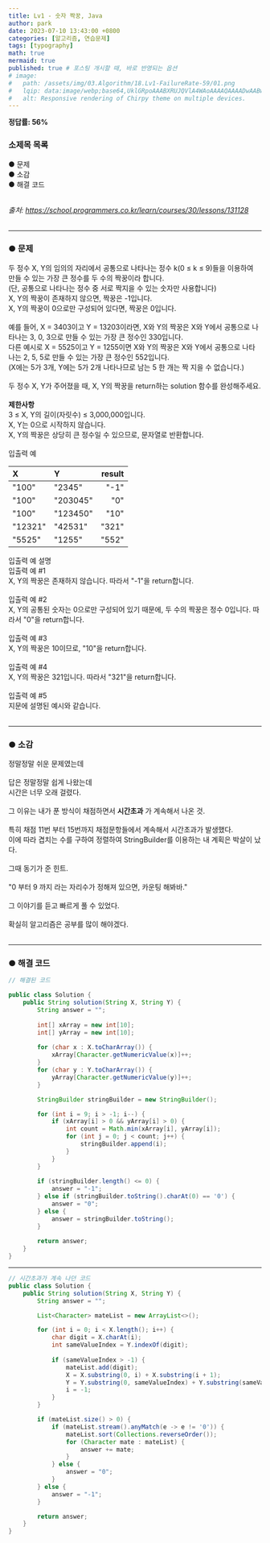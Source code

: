 ```yaml
---
title: Lv1 - 숫자 짝꿍, Java
author: park
date: 2023-07-10 13:43:00 +0800
categories: [알고리즘, 연습문제]
tags: [typography]
math: true
mermaid: true
published: true # 포스팅 개시할 때, 바로 반영되는 옵션
# image: 
#   path: /assets/img/03.Algorithm/18.Lv1-FailureRate-59/01.png
#   lqip: data:image/webp;base64,UklGRpoAAABXRUJQVlA4WAoAAAAQAAAADwAABwAAQUxQSDIAAAARL0AmbZurmr57yyIiqE8oiG0bejIYEQTgqiDA9vqnsUSI6H+oAERp2HZ65qP/VIAWAFZQOCBCAAAA8AEAnQEqEAAIAAVAfCWkAALp8sF8rgRgAP7o9FDvMCkMde9PK7euH5M1m6VWoDXf2FkP3BqV0ZYbO6NA/VFIAAAA
#   alt: Responsive rendering of Chirpy theme on multiple devices.
---
```

 
<b>정답률: 56%</b><br>

### 소제목 목록
● 문제<br/>
● 소감<br/>
● 해결 코드<br/>
<br/>

<i>출처: https://school.programmers.co.kr/learn/courses/30/lessons/131128</i><br>
<br/>

---

### ● 문제

두 정수 X, Y의 임의의 자리에서 공통으로 나타나는 정수 k(0 ≤ k ≤ 9)들을 이용하여 만들 수 있는 가장 큰 정수를 두 수의 짝꿍이라 합니다.<br>
(단, 공통으로 나타나는 정수 중 서로 짝지을 수 있는 숫자만 사용합니다)<br>
X, Y의 짝꿍이 존재하지 않으면, 짝꿍은 -1입니다.<br>
X, Y의 짝꿍이 0으로만 구성되어 있다면, 짝꿍은 0입니다.<br>
<br>
예를 들어, X = 3403이고 Y = 13203이라면, X와 Y의 짝꿍은 X와 Y에서 공통으로 나타나는 3, 0, 3으로 만들 수 있는 가장 큰 정수인 330입니다.<br>
다른 예시로 X = 5525이고 Y = 1255이면 X와 Y의 짝꿍은 X와 Y에서 공통으로 나타나는 2, 5, 5로 만들 수 있는 가장 큰 정수인 552입니다.<br>
(X에는 5가 3개, Y에는 5가 2개 나타나므로 남는 5 한 개는 짝 지을 수 없습니다.)<br>
<br>
두 정수 X, Y가 주어졌을 때, X, Y의 짝꿍을 return하는 solution 함수를 완성해주세요.<br>
<br>
<b>제한사항</b><br>
3 ≤ X, Y의 길이(자릿수) ≤ 3,000,000입니다.<br>
X, Y는 0으로 시작하지 않습니다.<br>
X, Y의 짝꿍은 상당히 큰 정수일 수 있으므로, 문자열로 반환합니다.<br>
<br>
입출력 예<br>

| X       |    Y   | result |
|:--------|:-------|-------:|
|  "100"  | "2345" | "-1"   |
|  "100"  | "203045" | "0"   |
|  "100"  | "123450" | "10"   |
|  "12321"  | "42531" | "321"   |
|  "5525"  | "1255" | "552"   |

입출력 예 설명<br>
입출력 예 #1<br>
X, Y의 짝꿍은 존재하지 않습니다. 따라서 "-1"을 return합니다.<br>
<br>
입출력 예 #2<br>
X, Y의 공통된 숫자는 0으로만 구성되어 있기 때문에, 두 수의 짝꿍은 정수 0입니다. 따라서 "0"을 return합니다.<br>
<br>
입출력 예 #3<br>
X, Y의 짝꿍은 10이므로, "10"을 return합니다.<br>
<br>
입출력 예 #4<br>
X, Y의 짝꿍은 321입니다. 따라서 "321"을 return합니다.<br>
<br>
입출력 예 #5<br>
지문에 설명된 예시와 같습니다.<br>
<br>

---

### ● 소감

정말정말 쉬운 문제였는데<br>
<br>
답은 정말정말 쉽게 나왔는데<br>
시간은 너무 오래 걸렸다.<br>
<br>
그 이유는 내가 푼 방식이 채점하면서 <b>시간초과</b> 가 계속해서 나온 것.<br>
<br>
특히 채점 11번 부터 15번까지 채점문항들에서 계속해서 시간초과가 발생했다.<br>
이에 따라 겹치는 수를 구하여 정렬하여 StringBuilder를 이용하는 내 계획은 박살이 났다.<br>
<br>
그때 동기가 준 힌트.<br>
<br>
"0 부터 9 까지 라는 자리수가 정해져 있으면, 카운팅 해봐바."<br>
<br>
그 이야기를 듣고 빠르게 풀 수 있었다.<br>
<br>
확실히 알고리즘은 공부를 많이 해야겠다.<br>
<br>

---

### ● 해결 코드

```java
// 해결된 코드

public class Solution {
    public String solution(String X, String Y) {
        String answer = "";
        
        int[] xArray = new int[10];
        int[] yArray = new int[10];
        
        for (char x : X.toCharArray()) {
            xArray[Character.getNumericValue(x)]++;
        }
        for (char y : Y.toCharArray()) {
            yArray[Character.getNumericValue(y)]++;
        }

        StringBuilder stringBuilder = new StringBuilder();

        for (int i = 9; i > -1; i--) {
            if (xArray[i] > 0 && yArray[i] > 0) {
                int count = Math.min(xArray[i], yArray[i]);
                for (int j = 0; j < count; j++) {
                    stringBuilder.append(i);
                }
            }
        }
        
        if (stringBuilder.length() <= 0) {
            answer = "-1";
        } else if (stringBuilder.toString().charAt(0) == '0') {
            answer = "0";
        } else {
            answer = stringBuilder.toString();
        }
        
        return answer;
    }
}
```

---

```java
// 시간초과가 계속 나던 코드
public class Solution {
    public String solution(String X, String Y) {
        String answer = "";

        List<Character> mateList = new ArrayList<>();

        for (int i = 0; i < X.length(); i++) {
            char digit = X.charAt(i);
            int sameValueIndex = Y.indexOf(digit);
            
            if (sameValueIndex > -1) {
                mateList.add(digit);
                X = X.substring(0, i) + X.substring(i + 1);
                Y = Y.substring(0, sameValueIndex) + Y.substring(sameValueIndex + 1);
                i = -1;
            }
        }

        if (mateList.size() > 0) {
            if (mateList.stream().anyMatch(e -> e != '0')) {
                mateList.sort(Collections.reverseOrder());
                for (Character mate : mateList) {
                    answer += mate;
                }
            } else {
                answer = "0";
            }
        } else {
            answer = "-1";
        }

        return answer;
    }
}
```